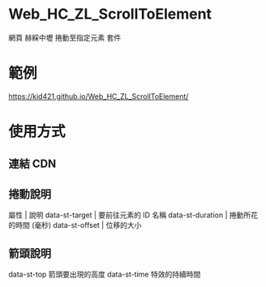 # Web_HC_ZL_ScrollToElement
網頁 赫綵中壢 捲動至指定元素 套件

# 範例
https://kid421.github.io/Web_HC_ZL_ScrollToElement/

# 使用方式
## 連結 CDN


## 捲動說明
屬性 | 說明
data-st-target | 要前往元素的 ID 名稱
data-st-duration | 捲動所花的時間 (毫秒)
data-st-offset | 位移的大小

## 箭頭說明
data-st-top 箭頭要出現的高度
data-st-time 特效的持續時間